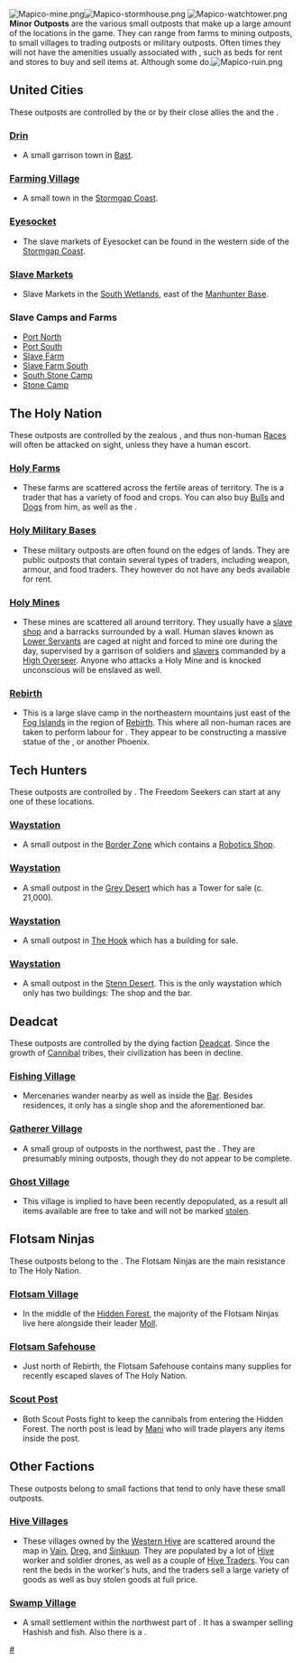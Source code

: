 ![](Mapico-mine.png "Mapico-mine.png")![](Mapico-stormhouse.png "Mapico-stormhouse.png")
![](Mapico-watchtower.png "Mapico-watchtower.png") **Minor Outposts**
are the various small outposts that make up a large amount of the
locations in the game. They can range from farms to mining outposts, to
small villages to trading outposts or military outposts. Often times
they will not have the amenities usually associated with [](Major_Towns.md), such as beds for rent and stores to buy
and sell items at. Although some
do.![](Mapico-ruin.png "Mapico-ruin.png")

## United Cities

These outposts are controlled by the [](03%20-%20Projects%20&%20Wikis/Kenshi/Kenshi%20Wiki/Kenshi%20Wiki%20Template/United_Cities.md) or by their close allies the [](03%20-%20Projects%20&%20Wikis/Kenshi/Kenshi%20Wiki/Kenshi%20Wiki%20Template/Slave_Traders.md) and the [](Traders_Guild.md).

### [Drin](Drin.md "wikilink")

- A small garrison town in [Bast](Bast_(Zone).md "wikilink").

### [Farming Village](Farming_Village.md "wikilink")

- A small town in the [Stormgap Coast](Stormgap_Coast.md "wikilink").

### [Eyesocket](Eyesocket.md "wikilink")

- The slave markets of Eyesocket can be found in the western side of the
  [Stormgap Coast](Stormgap_Coast.md "wikilink").

### [Slave Markets](Slave_Markets.md "wikilink")

- Slave Markets in the [South Wetlands](South_Wetlands.md "wikilink"), east
  of the [Manhunter Base](Manhunter_Base.md "wikilink").

### Slave Camps and Farms

- [Port North](Port_North.md "wikilink")
- [Port South](Port_South.md "wikilink")
- [Slave Farm](Slave_Farm.md "wikilink")
- [Slave Farm South](Slave_Farm_South.md "wikilink")
- [South Stone Camp](South_Stone_Camp.md "wikilink")
- [Stone Camp](Stone_Camp.md "wikilink")

## The Holy Nation

These outposts are controlled by the zealous [](03%20-%20Projects%20&%20Wikis/Kenshi/Kenshi%20Wiki/Kenshi%20Wiki%20Template/The_Holy_Nation.md), and thus non-human
[Races](Races.md "wikilink") will often be attacked on sight, unless they
have a human escort.

### [Holy Farms](Holy_Farms.md "wikilink")

- These farms are scattered across the fertile areas of [](03%20-%20Projects%20&%20Wikis/Kenshi/Kenshi%20Wiki/Kenshi%20Wiki%20Template/The_Holy_Nation.md) territory. The [](Holy_Farm_Leader.md) is a trader that has a variety of
  food and crops. You can also buy [Bulls](Wild_Bull.md "wikilink") and
  [Dogs](Bonedog.md "wikilink") from him, as well as the [](Bull_Backpack.md).

### [Holy Military Bases](Holy_Military_Base.md "wikilink")

- These military outposts are often found on the edges of [](Holy_Nation.md) lands. They are public outposts that
  contain several types of traders, including weapon, armour, and food
  traders. They however do not have any beds available for rent.

### [Holy Mines](Holy_Mines.md "wikilink")

- These mines are scattered all around [](03%20-%20Projects%20&%20Wikis/Kenshi/Kenshi%20Wiki/Kenshi%20Wiki%20Template/The_Holy_Nation.md) territory. They usually have a
  [slave shop](Slave_Shop.md "wikilink") and a barracks surrounded by a
  wall. Human slaves known as [Lower Servants](Lower_Servant.md "wikilink")
  are caged at night and forced to mine ore during the day, supervised
  by a garrison of soldiers and [slavers](Slaver.md "wikilink") commanded
  by a [High Overseer](High_Overseer.md "wikilink"). Anyone who attacks a
  Holy Mine and is knocked unconscious will be enslaved as well.

### [Rebirth](Rebirth.md "wikilink")

- This is a large slave camp in the northeastern mountains just east of
  the [Fog Islands](Fog_Islands.md "wikilink") in the region of
  [Rebirth](Rebirth_(Zone).md "wikilink"). This where all non-human races
  are taken to perform labour for [](03%20-%20Projects%20&%20Wikis/Kenshi/Kenshi%20Wiki/Kenshi%20Wiki%20Template/The_Holy_Nation.md). They appear to be constructing a
  massive statue of the [](Holy_Lord_Phoenix.md), or another Phoenix.

## Tech Hunters

These outposts are controlled by [](03%20-%20Projects%20&%20Wikis/Kenshi/Kenshi%20Wiki/Kenshi%20Wiki%20Template/Tech_Hunters.md). The Freedom Seekers [](Game_Starts.md) can start at any one of these locations.

### [Waystation](Waystation_(Border_Zone).md "wikilink")

- A small outpost in the [Border Zone](Border_Zone.md "wikilink") which
  contains a [Robotics Shop](Robotics_Shop.md "wikilink").

### [Waystation](Waystation_(Grey_Desert).md "wikilink")

- A small outpost in the [Grey Desert](Grey_Desert.md "wikilink") which has
  a Tower for sale (c. 21,000).

### [Waystation](Waystation_(The_Hook).md "wikilink")

- A small outpost in [The Hook](The_Hook.md "wikilink") which has a
  building for sale.

### [Waystation](Waystation_(Stenn_Desert).md "wikilink")

- A small outpost in the [Stenn Desert](Stenn_Desert.md "wikilink"). This
  is the only waystation which only has two buildings: The [](Item_Trader.md) shop and the bar.

## Deadcat

These outposts are controlled by the dying faction
[Deadcat](Deadcat.md "wikilink"). Since the growth of
[Cannibal](03%20-%20Projects%20&%20Wikis/Kenshi/Kenshi%20Wiki/Kenshi%20Wiki%20Template/Cannibals.md "wikilink") tribes, their civilization has been in
decline.

### [Fishing Village](Fishing_Village_(Deadcat).md "wikilink")

- Mercenaries wander nearby as well as inside the [Bar](Bar.md "wikilink").
  Besides residences, it only has a single shop and the aforementioned
  bar.

### [Gatherer Village](Gatherer_Village.md "wikilink")

- A small group of outposts in the northwest, past the [](Fog_Islands.md). They are presumably mining outposts,
  though they do not appear to be complete.

### [Ghost Village](Ghost_Village.md "wikilink")

- This village is implied to have been recently depopulated, as a result
  all items available are free to take and will not be marked
  [stolen](Thievery.md "wikilink").

## Flotsam Ninjas

These outposts belong to the [](03%20-%20Projects%20&%20Wikis/Kenshi/Kenshi%20Wiki/Kenshi%20Wiki%20Template/Flotsam_Ninjas.md). The Flotsam Ninjas are the main
resistance to The Holy Nation.

### [Flotsam Village](Flotsam_Village.md "wikilink")

- In the middle of the [Hidden Forest](Hidden_Forest.md "wikilink"), the
  majority of the Flotsam Ninjas live here alongside their leader
  [Moll](Moll.md "wikilink").

### [Flotsam Safehouse](Flotsam_Safehouse.md "wikilink")

- Just north of Rebirth, the Flotsam Safehouse contains many supplies
  for recently escaped slaves of The Holy Nation.

### [Scout Post](Scout_Post.md "wikilink")

- Both Scout Posts fight to keep the cannibals from entering the Hidden
  Forest. The north post is lead by [Mani](Mani.md "wikilink") who will
  trade players any items inside the post.

## Other Factions

These outposts belong to small factions that tend to only have these
small outposts.

### [Hive Villages](Hive_Village.md "wikilink")

- These villages owned by the [Western Hive](Western_Hive.md "wikilink")
  are scattered around the map in [Vain](Vain.md "wikilink"),
  [Dreg](Dreg.md "wikilink"), and [Sinkuun](Sinkuun.md "wikilink"). They are
  populated by a lot of [Hive](Hive.md "wikilink") worker and soldier
  drones, as well as a couple of [Hive Traders](Hive_Trader.md "wikilink").
  You can rent the beds in the worker's huts, and the traders sell a
  large variety of goods as well as buy stolen goods at full price.

### [Swamp Village](Swamp_Village.md "wikilink")

- A small settlement within the northwest part of [](The_Swamp.md). It has a swamper selling Hashish and
  fish. Also there is a [](Deadcat_Big_Shop.md).

[\#](Category:Locations "wikilink")